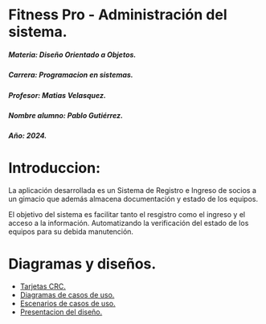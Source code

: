 # Fitness Pro - Administración del sistema. 

<p>

</p>

##### Materia: Diseño Orientado a Objetos. 
##### Carrera: Programacion en sistemas. 
##### Profesor: Matias Velasquez.
##### Nombre alumno: Pablo Gutiérrez.
##### Año: 2024.

# Introduccion: 

<p>

</p>

La aplicación desarrollada es un Sistema de Registro e Ingreso de socios a un gimacio que además almacena documentación y estado de los equipos.

El objetivo del sistema es facilitar tanto el resgistro como el ingreso y el acceso a la información. Automatizando la verificación del estado de los equipos para su debida manutención.


# Diagramas y diseños. 

- [Tarjetas CRC.](https://maps.google.com/) 
- [Diagramas de casos de uso.](https://maps.google.com/) 
- [Escenarios de casos de uso.](https://maps.google.com/)
- [Presentacion del diseño.](https://maps.google.com/)

</p>


<p>

